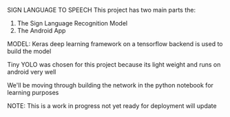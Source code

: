 SIGN LANGUAGE TO SPEECH
This project has two main parts the:
1. The Sign Language Recognition Model 
2. The Android App 

MODEL:
Keras deep learning framework on a tensorflow backend is used to build the model

Tiny YOLO was chosen for this project because its light weight and runs on android very well

We'll be moving through building the network in the python notebook for learning purposes


NOTE: This is a work in progress not yet ready for deployment will update
